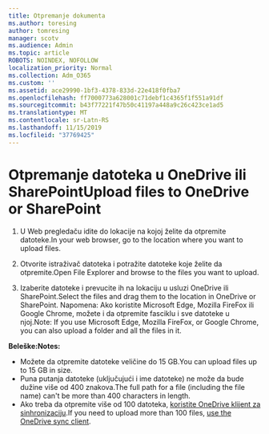```yaml
---
title: Otpremanje dokumenta
ms.author: toresing
author: tomresing
manager: scotv
ms.audience: Admin
ms.topic: article
ROBOTS: NOINDEX, NOFOLLOW
localization_priority: Normal
ms.collection: Adm_O365
ms.custom: ''
ms.assetid: ace29990-1bf3-4378-833d-22e418f0fba7
ms.openlocfilehash: ff7000773a628001c71debf1c4365f1f551a91df
ms.sourcegitcommit: b43f77221f47b50c41197a448a9c26c423ce1ad5
ms.translationtype: MT
ms.contentlocale: sr-Latn-RS
ms.lasthandoff: 11/15/2019
ms.locfileid: "37769425"
---
```

# <a name="upload-files-to-onedrive-or-sharepoint"></a><span data-ttu-id="50c0e-102">Otpremanje datoteka u OneDrive ili SharePoint</span><span class="sxs-lookup"><span data-stu-id="50c0e-102">Upload files to OneDrive or SharePoint</span></span>

1. <span data-ttu-id="50c0e-103">U Web pregledaču idite do lokacije na kojoj želite da otpremite datoteke.</span><span class="sxs-lookup"><span data-stu-id="50c0e-103">In your web browser, go to the location where you want to upload files.</span></span>
    
2. <span data-ttu-id="50c0e-104">Otvorite istraživač datoteka i potražite datoteke koje želite da otpremite.</span><span class="sxs-lookup"><span data-stu-id="50c0e-104">Open File Explorer and browse to the files you want to upload.</span></span>
    
3. <span data-ttu-id="50c0e-105">Izaberite datoteke i prevucite ih na lokaciju u usluzi OneDrive ili SharePoint.</span><span class="sxs-lookup"><span data-stu-id="50c0e-105">Select the files and drag them to the location in OneDrive or SharePoint.</span></span> <span data-ttu-id="50c0e-106">Napomena: Ako koristite Microsoft Edge, Mozilla FireFox ili Google Chrome, možete i da otpremite fasciklu i sve datoteke u njoj.</span><span class="sxs-lookup"><span data-stu-id="50c0e-106">Note: If you use Microsoft Edge, Mozilla FireFox, or Google Chrome, you can also upload a folder and all the files in it.</span></span>
    
<span data-ttu-id="50c0e-107">**Beleške:**</span><span class="sxs-lookup"><span data-stu-id="50c0e-107">**Notes:**</span></span>

- <span data-ttu-id="50c0e-108">Možete da otpremite datoteke veličine do 15 GB.</span><span class="sxs-lookup"><span data-stu-id="50c0e-108">You can upload files up to 15 GB in size.</span></span> 
- <span data-ttu-id="50c0e-109">Puna putanja datoteke (uključujući i ime datoteke) ne može da bude dužine više od 400 znakova.</span><span class="sxs-lookup"><span data-stu-id="50c0e-109">The full path for a file (including the file name) can't be more than 400 characters in length.</span></span> 
- <span data-ttu-id="50c0e-110">Ako treba da otpremite više od 100 datoteka, [koristite OneDrive klijent za sinhronizaciju](https://go.microsoft.com/fwlink/?linkid=866427).</span><span class="sxs-lookup"><span data-stu-id="50c0e-110">If you need to upload more than 100 files, [use the OneDrive sync client](https://go.microsoft.com/fwlink/?linkid=866427).</span></span> 
  

